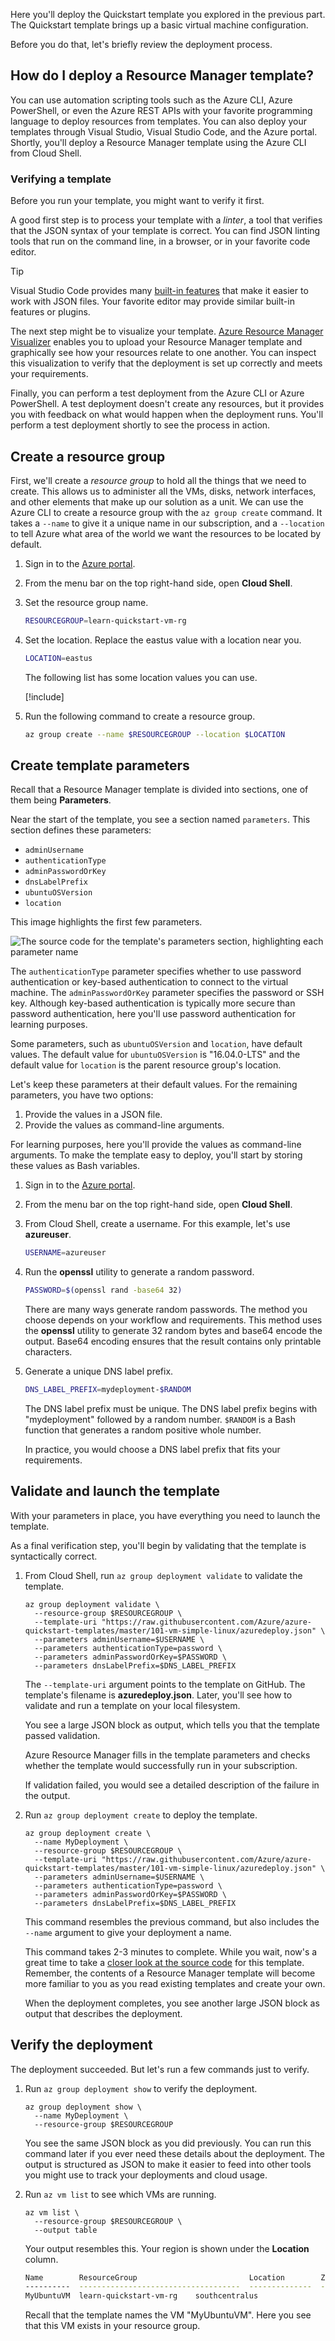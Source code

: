 Here you'll deploy the Quickstart template you explored in the previous part. The Quickstart template brings up a basic virtual machine configuration.

Before you do that, let's briefly review the deployment process.

## How do I deploy a Resource Manager template?

You can use automation scripting tools such as the Azure CLI, Azure PowerShell, or even the Azure REST APIs with your favorite programming language to deploy resources from templates. You can also deploy your templates through Visual Studio, Visual Studio Code, and the Azure portal. Shortly, you'll deploy a Resource Manager template using the Azure CLI from Cloud Shell.

### Verifying a template

Before you run your template, you might want to verify it first.

A good first step is to process your template with a _linter_, a tool that verifies that the JSON syntax of your template is correct. You can find JSON linting tools that run on the command line, in a browser, or in your favorite code editor.

> [!TIP]
> Visual Studio Code provides many [built-in features](https://code.visualstudio.com/docs/languages/json?azure-portal=true) that make it easier to work with JSON files. Your favorite editor may provide similar built-in features or plugins.

The next step might be to visualize your template. [Azure Resource Manager Visualizer](http://armviz.io?azure-portal=true) enables you to upload your Resource Manager template and graphically see how your resources relate to one another. You can inspect this visualization to verify that the deployment is set up correctly and meets your requirements.

Finally, you can perform a test deployment from the Azure CLI or Azure PowerShell. A test deployment doesn't create any resources, but it provides you with feedback on what would happen when the deployment runs. You'll perform a test deployment shortly to see the process in action.

## Create a resource group

First, we'll create a _resource group_ to hold all the things that we need to create. This allows us to administer all the VMs, disks, network interfaces, and other elements that make up our solution as a unit. We can use the Azure CLI to create a resource group with the `az group create` command. It takes a `--name` to give it a unique name in our subscription, and a `--location` to tell Azure what area of the world we want the resources to be located by default.

<!---Since we are in the free Azure sandbox environment, you don't need to do this step, instead, you will use the pre-created resource group **<rgn>[Resource Group Name]</rgn>**.--->


1. Sign in to the [Azure portal](https://portal.azure.com).
1. From the menu bar on the top right-hand side, open **Cloud Shell**.
1. Set the resource group name.
    ```bash
    RESOURCEGROUP=learn-quickstart-vm-rg
    ```
1. Set the location. Replace the eastus value with a location near you.
    ```bash
    LOCATION=eastus
    ```
    The following list has some location values you can use.

    [!include[](../../../includes/azure-sandbox-regions-note.md)]
1. Run the following command to create a resource group.
    ```bash
    az group create --name $RESOURCEGROUP --location $LOCATION
    ```

## Create template parameters

Recall that a Resource Manager template is divided into sections, one of them being **Parameters**.

Near the start of the template, you see a section named `parameters`. This section defines these parameters:

* `adminUsername`
* `authenticationType`
* `adminPasswordOrKey`
* `dnsLabelPrefix`
* `ubuntuOSVersion`
* `location`

This image highlights the first few parameters.

![The source code for the template's parameters section, highlighting each parameter name](../../media/4-armviz-params-linux.png)

The `authenticationType` parameter specifies whether to use password authentication or key-based authentication to connect to the virtual machine. The `adminPasswordOrKey` parameter specifies the password or SSH key. Although key-based authentication is typically more secure than password authentication, here you'll use password authentication for learning purposes.

Some parameters, such as `ubuntuOSVersion` and `location`, have default values. The default value for `ubuntuOSVersion` is "16.04.0-LTS" and the default value for `location` is the parent resource group's location.

Let's keep these parameters at their default values. For the remaining parameters, you have two options:

1. Provide the values in a JSON file.
1. Provide the values as command-line arguments.

For learning purposes, here you'll provide the values as command-line arguments. To make the template easy to deploy, you'll start by storing these values as Bash variables.

1. Sign in to the [Azure portal](https://portal.azure.com).
1. From the menu bar on the top right-hand side, open **Cloud Shell**.
1. From Cloud Shell, create a username. For this example, let's use **azureuser**.

    ```bash
    USERNAME=azureuser
    ```

1. Run the **openssl** utility to generate a random password.

    ```bash
    PASSWORD=$(openssl rand -base64 32)
    ```

    There are many ways generate random passwords. The method you choose depends on your workflow and requirements. This method uses the **openssl** utility to generate 32 random bytes and base64 encode the output. Base64 encoding ensures that the result contains only printable characters.

1. Generate a unique DNS label prefix.

    ```bash
    DNS_LABEL_PREFIX=mydeployment-$RANDOM
    ```

    The DNS label prefix must be unique. The DNS label prefix begins with "mydeployment" followed by a random number. `$RANDOM` is a Bash function that generates a random positive whole number.

    In practice, you would choose a DNS label prefix that fits your requirements.

## Validate and launch the template

With your parameters in place, you have everything you need to launch the template.

As a final verification step, you'll begin by validating that the template is syntactically correct.

1. From Cloud Shell, run `az group deployment validate` to validate the template.

    ```azurecli
    az group deployment validate \
      --resource-group $RESOURCEGROUP \
      --template-uri "https://raw.githubusercontent.com/Azure/azure-quickstart-templates/master/101-vm-simple-linux/azuredeploy.json" \
      --parameters adminUsername=$USERNAME \
      --parameters authenticationType=password \
      --parameters adminPasswordOrKey=$PASSWORD \
      --parameters dnsLabelPrefix=$DNS_LABEL_PREFIX
    ```

    The `--template-uri` argument points to the template on GitHub. The template's filename is **azuredeploy.json**. Later, you'll see how to validate and run a template on your local filesystem.

    You see a large JSON block as output, which tells you that the template passed validation.

    Azure Resource Manager fills in the template parameters and checks whether the template would successfully run in your subscription.

    If validation failed, you would see a detailed description of the failure in the output.

1. Run `az group deployment create` to deploy the template.

    ```azurecli
    az group deployment create \
      --name MyDeployment \
      --resource-group $RESOURCEGROUP \
      --template-uri "https://raw.githubusercontent.com/Azure/azure-quickstart-templates/master/101-vm-simple-linux/azuredeploy.json" \
      --parameters adminUsername=$USERNAME \
      --parameters authenticationType=password \
      --parameters adminPasswordOrKey=$PASSWORD \
      --parameters dnsLabelPrefix=$DNS_LABEL_PREFIX
    ```

    This command resembles the previous command, but also includes the `--name` argument to give your deployment a name.

    This command takes 2-3 minutes to complete. While you wait, now's a great time to take a [closer look at the source code](https://github.com/Azure/azure-quickstart-templates/blob/master/101-vm-simple-linux/azuredeploy.json?azure-portal=true) for this template. Remember, the contents of a Resource Manager template will become more familiar to you as you read existing templates and create your own.

    When the deployment completes, you see another large JSON block as output that describes the deployment.

## Verify the deployment

The deployment succeeded. But let's run a few commands just to verify.

1. Run `az group deployment show` to verify the deployment.

    ```azurecli
    az group deployment show \
      --name MyDeployment \
      --resource-group $RESOURCEGROUP
    ```

    You see the same JSON block as you did previously. You can run this command later if you ever need these details about the deployment. The output is structured as JSON to make it easier to feed into other tools you might use to track your deployments and cloud usage.

1. Run `az vm list` to see which VMs are running.

    ```azurecli
    az vm list \
      --resource-group $RESOURCEGROUP \
      --output table
    ```

    Your output resembles this. Your region is shown under the **Location** column.

    ```bash
    Name        ResourceGroup                         Location        Zones
    ----------  ------------------------------------  --------------  -------
    MyUbuntuVM  learn-quickstart-vm-rg    southcentralus
    ```

    Recall that the template names the VM "MyUbuntuVM". Here you see that this VM exists in your resource group.
